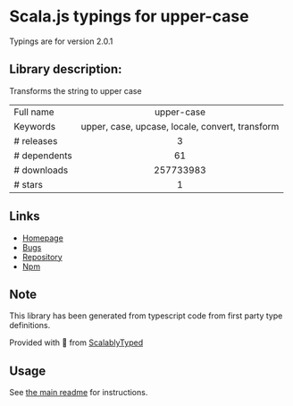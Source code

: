 
# Scala.js typings for upper-case

Typings are for version 2.0.1

## Library description:
Transforms the string to upper case

|                    |                 |
| ------------------ | :-------------: |
| Full name          | upper-case |
| Keywords           | upper, case, upcase, locale, convert, transform |
| # releases         | 3 |
| # dependents       | 61 |
| # downloads        | 257733983 |
| # stars            | 1 |

## Links
- [Homepage](https://github.com/blakeembrey/change-case/tree/master/packages/upper-case#readme)
- [Bugs](https://github.com/blakeembrey/change-case/issues)
- [Repository](https://github.com/blakeembrey/change-case)
- [Npm](https://www.npmjs.com/package/upper-case)
    


## Note
This library has been generated from typescript code from first party type definitions.

Provided with :purple_heart: from [ScalablyTyped](https://github.com/oyvindberg/ScalablyTyped)

## Usage
See [the main readme](../../readme.md) for instructions.


